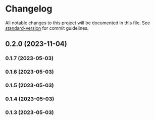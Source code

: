 # Changelog

All notable changes to this project will be documented in this file. See [standard-version](https://github.com/conventional-changelog/standard-version) for commit guidelines.

## 0.2.0 (2023-11-04)

### 0.1.7 (2023-05-03)

### 0.1.6 (2023-05-03)

### 0.1.5 (2023-05-03)

### 0.1.4 (2023-05-03)

### 0.1.3 (2023-05-03)
